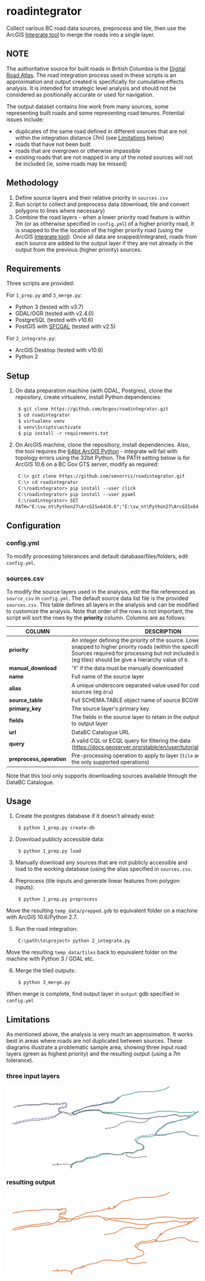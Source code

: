 # roadintegrator

Collect various BC road data sources, preprocess and tile, then use the ArcGIS
[Integrate tool](http://resources.arcgis.com/en/help/main/10.2/index.html#//00170000002s000000) to merge the roads into a single layer.


## NOTE

The authoritative source for built roads in British Columbia is the [Digital Road Atlas](https://catalogue.data.gov.bc.ca/dataset/digital-road-atlas-dra-master-partially-attributed-roads). The road integration process used in these scripts is an approximation and output created is specifically for cumulative effects analysis. It is intended for strategic level analysis and should not be considered as positionally accurate or used for navigation.

The output dataset contains line work from many sources, some representing built roads and some representing road tenures. Potential issues include:

- duplicates of the same road defined in different sources that are not within the integration distance (7m) (see [Limitations](#Limitations) below)
- roads that have not been built
- roads that are overgrown or otherwise impassible
- existing roads that are not mapped in any of the noted sources will not be included (ie, some roads may be missed)


## Methodology

1. Define source layers and their relative priority in `sources.csv`
2. Run script to collect and preprocess data (download, tile and convert polygons to lines where necessary)
3. Combine the road layers - when a lower priority road feature is within 7m (or as otherwise specified in `config.yml`) of a higher priority road, it is snapped to the the location of the higher priority road (using the ArcGIS [Integrate tool](http://desktop.arcgis.com/en/arcmap/latest/tools/data-management-toolbox/integrate.htm)).  Once all data are snapped/integrated, roads from each source are added to the output layer if they are not already in the output from the previous (higher priority) sources.


## Requirements

Three scripts are provided:

For `1_prep.py` and `3_merge.py`:

- Python 3 (tested with v3.7)
- GDAL/OGR (tested with v2.4.0)
- PostgreSQL (tested with v10.6)
- PostGIS with [SFCGAL](http://postgis.net/2015/10/25/postgis_sfcgal_extension/) (tested with v2.5)

For `2_integrate.py`:

- ArcGIS Desktop (tested with v10.6)
- Python 2


## Setup

1. On data preparation machine (with GDAL, Postgres), clone the repository,
create virtualenv, install Python dependencies:

        $ git clone https://github.com/bcgov/roadintegrator.git
        $ cd roadintegrator
        $ virtualenv venv
        $ venv\Scripts\activate
        $ pip install -r requirements.txt

2. On ArcGIS machine, clone the repositiory, install dependencies. Also, the tool requires the [64bit ArcGIS Python](http://desktop.arcgis.com/en/arcmap/latest/analyze/executing-tools/64bit-background.htm) - integrate will fail with topology errors using the 32bit Python. The PATH setting below is for ArcGIS 10.6 on a BC Gov GTS server, modify as required:

        C:\> git clone https://github.com/smnorris/roadintegrator.git
        C:\> cd roadintegrator
        C:\roadintegrator> pip install --user click
        C:\roadintegrator> pip install --user pyaml
        C:\roadintegrator> SET PATH="E:\sw_nt\Python27\ArcGISx6410.6";"E:\sw_nt\Python27\ArcGISx6410.6\Scripts";%PATH%


## Configuration

### config.yml
To modify processing tolerances and default database/files/folders, edit `config.yml`.

### sources.csv
To modify the source layers used in the analysis, edit the file referenced as `source_csv` in `config.yml`. The default source data list file is the provided `sources.csv`. This table defines all layers in the analysis and can be modified to customize the analysis. Note that order of the rows is not important, the script will sort the rows by the **priority** column. Columns are as follows:

| COLUMN                 | DESCRIPTION                                                                                                                                                                            |
|------------------------|----------------------------------------------------------------------------------------------------------------------------------------------------------------------------------------|
| **priority**               | An integer defining the priority of the source. Lower priority roads will be snapped to higher priority roads (within the specified tolerance). Sources required for processing but not included in the roads hierarchy (eg tiles) should be give a hierarchy value of `0`.
| **manual_download**        | 'Y' if the data must be manually downloaded
| **name**                   | Full name of the source layer
| **alias**                  | A unique underscore separated value used for coding the various road sources (eg `dra`)
| **source_table**           | Full SCHEMA.TABLE object name of source BCGW table
| **primary_key**            | The source layer's primary key
| **fields**                 | The fields in the source layer to retain in the output, in order to be written to output layer
| **url**                    | DataBC Catalogue URL
| **query**                  | A valid CQL or ECQL query for filtering the data (https://docs.geoserver.org/stable/en/user/tutorials/cql/cql_tutorial.html)
| **preprocess_operation**   | Pre-processing operation to apply to layer (`tile` and `roadpoly2line` are the only supported operations)

Note that this tool only supports downloading sources available through the DataBC Catalogue.

## Usage

1. Create the postgres database if it doesn't already exist:

        $ python 1_prep.py create-db

2. Download publicly accessible data:

        $ python 1_prep.py load

3. Manually download any sources that are not publicly accessible and load to the working database (using the alias specified in `sources.csv`.

4. Preprocess (tile inputs and generate linear features from polygon inputs):

        $ python 1_prep.py preprocess
Move the resulting `temp_data/prepped.gdb` to equivalent folder on a machine with ArcGIS 10.6/Python 2.7.

5. Run the road integration:

        C:\path\to\project> python 2_integrate.py
Move the resulting `temp_data/tiles` back to equivalent folder on the machine with Python 3 / GDAL etc.

6. Merge the tiled outputs:

        $ python 3_merge.py

When merge is complete, find output layer in `output` gdb specified in `config.yml`


## Limitations
As mentioned above, the analysis is very much an approximation. It works best in areas where roads are not duplicated between sources.
These diagrams illustrate a problematic sample area, showing three input road layers (green as highest priority) and the resulting output (using a 7m tolerance).

### three input layers
![inputs](img/roadintegrator_inputs.png)

### resulting output
![inputs](img/roadintegrator_output.png)

